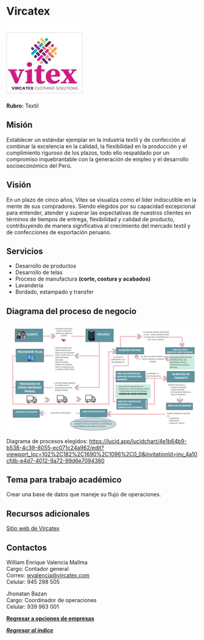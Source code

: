 # Vircatex
![Vircatex](Logo-Vircatex.jpg)\
**Rubro:** Textil

## Misión
Establecer un estándar ejemplar en la industria textil y de confección al combinar la excelencia en la calidad, la flexibilidad en la producción y el cumplimiento riguroso de los plazos, todo ello respaldado por un compromiso inquebrantable con la generación de empleo y el desarrollo socioeconómico del Perú.

## Visión
En un plazo de cinco años, Vitex se visualiza como el líder indiscutible en la mente de sus compradores. Siendo elegidos por su capacidad excepcional para entender, atender y superar las expectativas de nuestros clientes en términos de tiempos de entrega, flexibilidad y calidad de producto, contribuyendo de manera significativa al crecimiento del mercado textil y de confecciones de exportación peruano.

## Servicios
- Desarrollo de productos
- Desarrollo de telas
- Proceso de manufactura **(corte, costura y acabados)**
- Lavanderia
- Bordado, estampado y transfer

## Diagrama del proceso de negocio
![Proceso de negocio](Proceso%20de%20negocio-Vircatex.png)

Diagrama de procesos elegidos: https://lucid.app/lucidchart/4e1b64b9-b538-4c39-8055-ec071c24a962/edit?viewport_loc=102%2C182%2C1690%2C1096%2C0_0&invitationId=inv_4a10cfdb-e4d7-4012-9a72-99d6e7094360

## Tema para trabajo académico
Crear una base de datos que maneje su flujo de operaciones.

## Recursos adicionales
[Sitio web de Vircatex](https://vircatex.com)

## Contactos
William Enrique Valencia Mallma\
Cargo: Contador general\
Correo: wvalencia@vircatex.com\
Celular: 945 298 505

Jhonatan Bazan\
Cargo: Coordinador de operaciones\
Celular: 939 963 001

**[Regresar a opciones de empresas](../empresas.md)**

***[Regresar al índice](../../README.md)***
